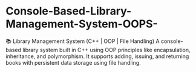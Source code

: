 # Console-Based-Library-Management-System-OOPS-
📚 Library Management System (C++ | OOP | File Handling) A console-based library system built in C++ using OOP principles like encapsulation, inheritance, and polymorphism. It supports adding, issuing, and returning books with persistent data storage using file handling.
